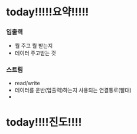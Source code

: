 

# today!!!!!요약!!!!!

### 입출력

- 뭘 주고 뭘 받는지
- 데이터 주고받는 것

### 스트림

- read/write 
- 데이터를 운반(입출력)하는지 사용되는 연결통로(빨대)
- 



# today!!!!진도!!!!
<!--stackedit_data:
eyJoaXN0b3J5IjpbMTIyNTY3MjM2NywtMTY3OTQxMjA3OV19
-->